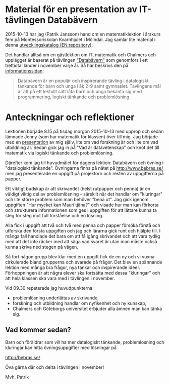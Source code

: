 # Material för en presentation av IT-tävlingen Databävern

2015-10-13 har jag (Patrik Jansson) hand om en matematiklektion i
årskurs fem på Montessoriskolan Kvarnhjulet i Mölndal. Jag samlar lite
material i denna
[utvecklingskatalog (EN:repository)](http://www.datatermgruppen.se/index.php?option=com_content&view=article&id=89&Itemid=91&obj=a197&uttr=repository).

Det handlar alltså om en gästlektion om IT, matematik och Chalmers och
upplägget är baserat på tävlingen ["Databävern"](http://bebras.se/)
som genomförs i ett trettiotal länder i november varje år. Så här
beskrivs den på [informationssidan](http://info.bebras.se/):

> Databävern är en populär och inspirerande tävling i datalogiskt
> tänkande för barn och unga i åk 2-9 samt gymnasiet. Tävlingens mål
> är att på ett lekfullt sätt låta barn och unga bekanta sig med
> programmering, logiskt tänkande och problemlösning.

# Anteckningar och reflektioner

Lektionen började 8.15 på tisdag morgon 2015-10-13 med upprop och
sedan lämnade Jenny (som har matematik för klassen) över till mig. Jag
började med en [presentation](presentation.md) av mig själv, lite om
vad forskning är och lite om vad utbildning är. Sedan gick jag in på
"Vad är datavetenskap" och knöt det till matematik via logiskt
tänkande och problemlösning.

Därefter kom jag till huvudmålet för dagens lektion: Databävern och
övning i "datalogiskt tänkande". Övningarna finns på nätet på
http://www.bebras.se/ men jag presenterade en uppgift på projektorn
och resten av uppgifterna på papper.

Ett viktigt budskap är att skrivandet (helst rutpapper och penna) är
en väldigt viktig del av problemlösning - särskilt när det handlar om
"kluringar" och lite större problem som man behöver "bena ut". Jag
gick igenom uppgiften "Hur mycket kan Mauri tjäna?" och visade hur man
kan förkorta och strukturera informationen som ges i uppgiften för att
lättare kunna ta steg för steg mot full förståelse och en lösning.

Alla fick i uppgift att två och två med penna och papper försöka
förstå och utforska den första uppgiften och jag och lärarna gick runt
och hjälpte till. I många fall handlade det bara om att få igång
skrivandet och att vara tydlig med att det inte räcker med att säga
vad svaret är utan man måste också kunna skriva ned stegen på vägen.

Så fort någon grupp blev klar med en uppgift fick de en ny och vi
vuxna cirkulerade bland grupperna och svarade på frågor. Det blev en
spännande lektion med många bra frågor, nya tankar och inspirerande
idéer. Förhoppningen är att några elever ska fortsätta med dessa
"kluringar" och att hela klassen ska vara med i tävlingen i november.

Vid 09.30 repeterade jag huvudpunkterna:

* problemlösning underlättas av skrivande,
* forskning och utbildning handlar om nyfikenhet och ny kunskap,
* Chalmers och Göteborgs universitet erbjuder alla ämnen man kan tänka sig.

## Vad kommer sedan?

Barn och föräldrar som vill ha mer datalogiskt tänkande,
problemlösning och kluringar kan hitta övningsuppgifter med lösningar
på

  http://bebras.se/

Öva gärna där och delta i tävlingen i november!


Mvh,
Patrik

